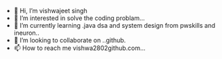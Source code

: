 - 👋 Hi, I’m vishwajeet singh
- 👀 I’m interested in solve the coding problam...
- 🌱 I’m currently learning .java dsa and system design from pwskills and ineuron..
- 💞️ I’m looking to collaborate on ..github.
- 📫 How to reach me vishwa2802github.com...

<!---
vishwa2802/vishwa2802 is a ✨ special ✨ repository because its `README.md` (this file) appears on your GitHub profile.
You can click the Preview link to take a look at your changes.
--->
